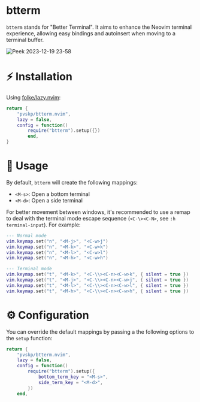 # btterm

`btterm` stands for "Better Terminal". It aims to enhance the Neovim terminal experience, allowing easy bindings and autoinsert when moving to a terminal buffer.

![Peek 2023-12-19 23-58](https://github.com/pvskp/btterm.nvim/assets/77075070/c0528c3a-0d7a-4963-bd32-ffef60e59c35)

# ⚡ Installation
Using [folke/lazy.nvim](https://github.com/folke/lazy.nvim):

```lua
return {
	"pvskp/btterm.nvim",
	lazy = false,
	config = function()
		require("btterm").setup({})
    	end,
}
```

# 🚀 Usage
By default, `btterm` will create the following mappings:

- `<M-s>`: Open a bottom terminal
- `<M-d>`: Open a side terminal

For better movement between windows, it's recommended to use a remap to deal with the terminal mode escape sequence (`<C-\><C-N>`, see `:h terminal-input`). For example: 

```lua
--- Normal mode
vim.keymap.set("n", "<M-j>", "<C-w>j")
vim.keymap.set("n", "<M-k>", "<C-w>k")
vim.keymap.set("n", "<M-l>", "<C-w>l")
vim.keymap.set("n", "<M-h>", "<C-w>h")

--- Terminal mode
vim.keymap.set("t", "<M-k>", "<C-\\><C-n><C-w>k", { silent = true })
vim.keymap.set("t", "<M-j>", "<C-\\><C-n><C-w>j", { silent = true })
vim.keymap.set("t", "<M-l>", "<C-\\><C-n><C-w>l", { silent = true })
vim.keymap.set("t", "<M-h>", "<C-\\><C-n><C-w>h", { silent = true })
```

# ⚙️  Configuration
You can override the default mappings by passing a the following options to the `setup` function:
```lua
return {
	"pvskp/btterm.nvim",
	lazy = false,
	config = function()
		require("btterm").setup({
            bottom_term_key = "<M-s>",
            side_term_key = "<M-d>",
        })
    end,
```
